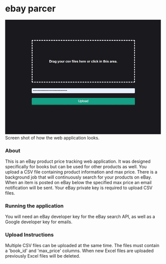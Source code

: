 # ebay parcer
![ebay_alert](ebay_alert.JPG)
Screen shot of how the web application looks.

### About
This is an eBay product price tracking web application. It was designed specifically for books but can be used for other products as well. You upload a CSV file containing product information and max price. There is a background job that will continuously search for your products on eBay. When an item is posted on eBay below the specified max price an email notification will be sent. Your eBay private key is required to upload CSV files.

### Running the application
You will need an eBay developer key for the eBay search API, as well as a Google developer key for emails.

### Upload Instructions
Multiple CSV files can be uploaded at the same time. The files must contain a 'book_id' and 'max_price' columns. When new Excel files are uploaded previously Excel files will be deleted.
